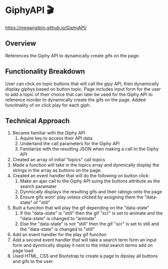 # GiphyAPI 	:clapper:
 https://megangilpin.github.io/GiphyAPI/

## Overview

References the Giphy API to dynamically create gifs on the page. 

## Functionality Breakdown

User can click on topic buttons that will call the gipy API, then dynamically display giphys based on button topic. Page includes input form for the user to add a topic of their choice that can later be used for the Giphy API to reference inorder to dynamically create the gifs on the page. Added funcitnality of on click play for each giph.

## Technical Approach

1. Became familiar with the Giphy API
   1. Aquire key to access their API data
   1. Undertand the call parameters for the Giphy API
   1. Familarize with the resulting JSON when making a call to the Giphy API
1. Created an array of initial "topics" call topics
1. Made a function will take in the topics array and dynmically display the strings in the array as buttons on the page.
1. Created an event handler that will do the following on button click:
   1. Make an ajax call to the Giphy API suing the buttons attribute as the search paramater
   1. Dynmically displays the resulting gifs and their ratings onto the page
   1. Ensure gifs wont' play unless clicked by assigning them the "data-state" of "still"
1. Built a funciton that will play the gif depending on the "data-state"
   1. If the "data-state" is "still" then the gif "scr" is set to animate and the "data-state" is changed to "animate"
   1. Else the "data-state" is not "still" then the gif "scr" is set to still and the "data-state" is changed to "still"
1. Add an event handler for the play gif funciton
1. Add a second event handler that will take a search term form an input form and dynmically display it next to the inital search terms  add on page load
1. Used HTML, CSS and Bootstrap to create a page to dipslay all buttons and gifs to the user. 

